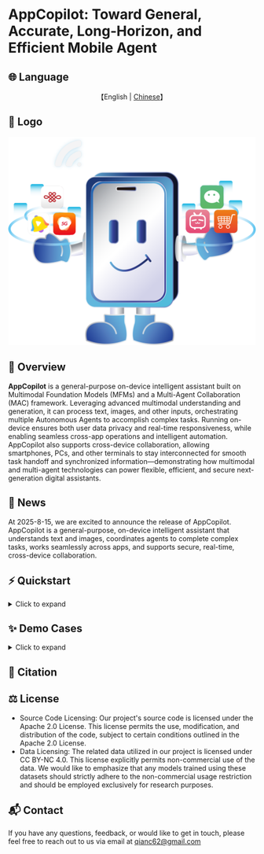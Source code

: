 # AppCopilot: Toward General, Accurate, Long‑Horizon, and Efficient Mobile Agent

## 🌐 Language

<p align="center">
    【English | <a href="readme/README-Chinese.md">Chinese</a>】
</p>

## 🎨 Logo

![Emulator Demo](images/logo.png)

## 📖 Overview

**AppCopilot** is a general-purpose on-device intelligent assistant built on Multimodal Foundation Models (MFMs) and a Multi-Agent Collaboration (MAC) framework. Leveraging advanced multimodal understanding and generation, it can process text, images, and other inputs, orchestrating multiple Autonomous Agents to accomplish complex tasks. Running on-device ensures both user data privacy and real-time responsiveness, while enabling seamless cross-app operations and intelligent automation. AppCopilot also supports cross-device collaboration, allowing smartphones, PCs, and other terminals to stay interconnected for smooth task handoff and synchronized information—demonstrating how multimodal and multi-agent technologies can power flexible, efficient, and secure next-generation digital assistants.

## 🎉 News

At 2025-8-15, we are excited to announce the release of AppCopilot. AppCopilot is a general-purpose, on-device intelligent assistant that understands text and images, coordinates agents to complete complex tasks, works seamlessly across apps, and supports secure, real-time, cross-device collaboration.

## ⚡️ Quickstart

<details>
<summary>Click to expand</summary>


### AppCopilot Local Execution

This section mainly describes how to connect to a pre-trained model deployed on the server via API and run AppCopilot locally.

#### Local Environment Basic Requirements

Table 1 shows the relevant dependency requirements for the local environment.

| **Dependency** | **Specific Requirement** |
| -------------- | ------------------------ |
| Operating System | OS that supports Android Studio |
| Software | Install Android Studio |
| Python Environment | Install Python (recommended version: 3.12) |
| Network | Disable local VPN, ensure the server-side vLLM API can be connected properly |

##### Install Android Studio
Android Studio is an integrated development environment for the Android platform. You can download it from its [official website](https://developer.android.com/studio).

---

#### Server Environment Basic Requirements

Table 2 shows the relevant dependency requirements for the server environment.

| **Dependency** | **Specific Requirement** |
| -------------- | ------------------------ |
| Operating System | OS that supports Conda and vLLM |
| Software | Install Conda, create vLLM environment, and install vLLM dependencies |

##### Install Conda
Conda is an open-source, cross-platform package and environment manager for quickly installing, running, and managing multi-language software packages and their dependencies. Download from its [official website](https://anaconda.org/anaconda/conda).  

After installing Conda, configure a Python virtual environment (recommended version: 3.10):
```bash
conda create --name vllm_env python=3.10
```

##### Install vLLM
[vLLM Documentation](https://docs.vllm.ai/en/latest/) — vLLM is an open-source, high-performance framework and engine for LLM inference and serving. It enables faster responses for generative AI applications while reducing cost and improving efficiency. Install version 0.9.1 as follows:

```bash
pip install vllm==0.9.1
```

##### Other Configurations
To enable AppCopilot to connect to the server via API, configure the remaining server environment dependencies as follows:
```bash
pip install git+https://github.com/huggingface/transformers@f3f6c86582611976e72be054675e2bf0abb5f775
pip install accelerate
pip install qwen-vl-utils
pip install openai
git clone https://huggingface.co/Qwen/Qwen-VL-7B
```

---

#### Clone the Code

First, clone the repository to the local machine and add the relevant files:
```bash
mkdir AppCopilot
cd AppCopilot
git clone https://github.com/GUIAgents-Dev/GUI-Android.git .
```

To improve the agent's ability to operate on Android devices, install YADB (Yet Another Debug Bridge) to enhance native ADB (Android Debug Bridge) functionality. YADB overcomes limitations of ADB in text input, screenshot capture, and UI layout extraction, providing more efficient and precise operations.

In the current directory, execute:
```bash
git clone https://github.com/ysbing/YADB.git ./YADB
```

---

#### Configure Local System Environment Variables

##### Configure `adb` Environment Variable

1. **Windows**:  
   - Right-click **This PC**, choose **Properties**, click **Advanced system settings**, and then click **Environment Variables**.  
   - In **System Variables**, click **New**, enter variable name `adb` and set the variable value to the directory path where adb is located (e.g., `C:\Android\Sdk\platform-tools`).  
   - Then in the **System Variables** list, find `Path`, click **Edit**, **New**, and enter `%adb%`.

2. **macOS/Linux**:  
   - Edit `~/.bashrc` or `~/.bash_profile` and add the adb path at the end of the file:
     ```bash
     /Users/user/Android/Sdk/platform-tools
     ```
   - Save and run `source ~/.bashrc` or `source ~/.bash_profile` to apply changes.

After configuration, run:
```bash
adb version
```
If adb version info is printed, the configuration is successful.

##### Configure `emulator` Environment Variable

Configuration is similar to adb:

1. **Windows**:  
   
   - Same as adb, but set variable name `emulator` and value to emulator directory (e.g., `C:\Android\Sdk\emulator`).  
   - Add `%emulator%` to `Path`.
   
2. **macOS/Linux**:  
   - Edit `~/.bashrc` or `~/.bash_profile` and add:
     ```bash
     /Users/user/Library/Android/Sdk/emulator
     ```
   - Save and run `source ~/.bashrc` or `source ~/.bash_profile`.

Check with:
```bash
emulator version
```

---

#### Configure Android Devices

##### Configure Emulator

We use Android Studio to create and manage Android Virtual Devices (AVD). See [official docs](https://developer.android.com/studio/run/managing-avds).

1. **List emulator names**:
```bash
emulator -list-avds
```
2. **Configure emulator network**:
```bash
emulator -avd <android> -dns-server <Local DNS Server>
```
Replace `<android>` with emulator name and `<Local DNS Server>` with your DNS. First time specify DNS, later can simply:
```bash
emulator -avd <android>
```
If snapshot errors occur, add `-no-snapshot-load`.

After completing the above configuration, the Android emulator should run locally with an interactive GUI, support mouse operations, and access the internet via host network sharing. The following figure shows the project page after launching the Android virtual machine.

![Emulator Demo](images/emunew.png)

##### Configure Physical Device

Besides AVD, the agent can operate a physical Android phone via adb. Example with **Xiaomi MIUI 14.0.11**:

1. Enable Developer Mode: Settings → My Device → All Specs → Tap MIUI Version 7 times.
2. Enable USB Debugging: Settings → Developer Options → USB Debugging.
3. Connect phone via USB, then run:
```bash
adb devices
```
If your device serial appears, adb connection is ready.

---

#### Configure Python Dependencies
Recommended Python 3.12. Navigate to the previously cloned `GUI-Android` directory on your local machine, and install the following dependencies:
```bash
pip install -r requirements.txt
```

#### Configure Model API Keys
Edit `./wrappers/constants.py`:



```python
# ----- model config -----
MODEL_EXTRACT = "deepseek-v3-250324"
ERROR_CALLING_LLM = "Error calling LLM"
MODEL_NOT_FOUND = "LLM not found"

# Modify to the actual local listening port
END_POINT = "http://localhost:8001/v1/chat/completions"
PORTS = [8002, 8003, 8004]

# Replace with your own API key and Base URL
CLIENT_API_KEY = "switch to your own api key"
CLIENT_BASE_URL = "switch to your own base url"
CLIENT = OpenAI(api_key=CLIENT_API_KEY, base_url=CLIENT_BASE_URL)
```

---

#### Start Server-side vLLM Services

To enable remote invocation of the server-hosted LLM from the locally running AppCopilot, you must pre-deploy and start the vLLM inference service on the server. The service exposes model access via an HTTP API. Start it from the command line, setting the model path to the directory of your trained checkpoint. Launch vLLM for both the trained GUI model and the downloaded Qwen-VL-7B model, binding them to ports **8001** and **8002**, respectively.

**GUI model service**:

```bash
# Replace `/your/model/path` with the actual path to your GUI model.
vllm serve /your/model/path   
--served-model-name AgentCPM-GUI \
--tensor_parallel_size 1 \  
--trust-remote-code \  
--gpu-memory-utilization 0.9 \  
--limit-mm-per-prompt image=10 \  
--max_model_len 2048 \  
--port 8001
```

**Qwen-VL-7B model service**:

```bash
# Replace `/your/model/path` with the actual path to your Qwen-VL-7B model.
vllm serve /your/model/path  
--served-model-name AgentCPM-GUI   
--tensor-parallel-size 1   
--trust-remote-code   
--gpu-memory-utilization 0.9   
--port 8002
```

---

#### Run AppCopilot Locally

Before starting the program locally, you should first forward port **8001** from the remote server to local port **8001**, and forward port **8002** from the remote server to local port **8002**. This ensures that the local environment can access the server-side model services via HTTP API. Port forwarding can be performed by executing the corresponding commands in the local terminal.

```bash
ssh -L 8001:localhost:8001 username@model-server-ip
ssh -L 8002:localhost:8002 username@model-server-ip
```

---

#### Single-Device Mode

To run AppCopilot on a single device, open a terminal on your local machine, navigate to the directory containing `run_agent.py`, and execute the script with the desired arguments according to the parameter reference table below. 
The example below enables voice input and audio feedback, and runs a custom task:

```bash
# Enable voice input and audio feedback, and run a custom task
python run_agent.py --custom-task --enable-voice-input --enable-audio
```

##### Command-Line Parameters for run_agent.py

| Parameter                       | Type | Description                                                  |
| ------------------------------- | ---- | ------------------------------------------------------------ |
| `--predefined-task <TASK_NAME>` | str  | Specify the name of a predefined task (must be in the built-in list). |
| `--custom-task`                 | flag | Enable custom task mode, skipping predefined task selection. |
| `--enable-experience`           | flag | Enable experience-based task matching mechanism.             |
| `--enable-voice-input`          | flag | Enable voice input (only effective in custom task mode).     |
| `--enable-audio`                | flag | Enable audio feedback.                                       |
| `--show-tasks`                  | flag | Display all available predefined tasks and exit.             |
| `--enable-vision-parser`        | flag | Use `omniparser` for coordinate calibration.                 |
| `--read-final-page`             | flag | Enable reading aloud of the final interface.                 |

---

#### Multi-Device Mode

To run AppCopilot across multiple devices, navigate to the directory containing `cross_device_agent.py` and execute it with the appropriate arguments according to the table below.

##### Command-Line Parameters for cross_device_agent.py

| Parameter          | Type | Description                                      |
| ------------------ | ---- | ------------------------------------------------ |
| `--device1-serial` | str  | ADB serial number of device 1 (optional).        |
| `--device1-port`   | int  | Communication port of device 1 (default: 11001). |
| `--device2-serial` | str  | ADB serial number of device 2 (optional).        |
| `--device2-port`   | int  | Communication port of device 2 (default: 11002). |
| `--task`           | str  | Cross-device task command.                       |

### Model Post-training on the Server

This section introduces the complete workflow for reproducing model post-training on the server, including **data preprocessing**, **Supervised Fine-Tuning (SFT)**, **Reinforcement Fine-Tuning (RFT)**, and **model inference evaluation** after post-training.

---

#### Data Preprocessing

Before post-training the model, we first preprocess the collected GUI interaction data. 

The data processing workflow consists of three main steps:

1. **Data cleaning** – remove low-quality samples.
2. **Data format standardization** – convert valid data into a unified structured format.
3. **Data augmentation** – expand dataset size to improve model generalization.

##### Data Cleaning

The cleaning process is handled by the provided `clear.py` script, which only depends on Python standard libraries.  

Before running, modify the path parameters in the main function according to your dataset location:

```python
if __name__ == "__main__":
    main_folder = "/your/path1"  # Path to data to clean
    tmp_folder = "/your/path2"   # Store samples with duplicate 'instruction' fields
    tmp_step_folder = "/your/path3"  # Store samples with invalid path length
```

Run:

```bash
python clear.py
```

##### Data Format Standardization

Run the provided `data.py` script after modifying path parameters:

```python
def main():
    source_base = "/your/path1"      # Input raw data directory
    destination_base = "/your/path2" # Output standardized data directory
```

Run:

```bash
python data.py
```

##### Data Augmentation

Run `data_process_ins.py` after modifying model and path parameters:

```python
client = OpenAI(
  api_key='your_api_key',
  base_url='your_base_url'
)
model_name = "your_model"

source_base = "/your/path1"      # Input directory
destination_base = "/your/path2" # Output directory
```

Run:

```bash
python data_process_ins.py
```

---

#### Supervised Fine-Tuning (SFT)

##### Environment Setup

All SFT-related scripts are integrated in `finetune_ds.sh`.  
Enter the SFT directory and set up the environment:

```bash
conda create -n gui-sft python=3.10
conda activate gui-sft
# Comment out flash-attn in requirements.txt before installing
pip install -r requirements.txt
pip install flash_attn==2.7.4.post1 -i https://pypi.tuna.tsinghua.edu.cn/simple --no-build-isolation
```

##### Running SFT

Modify `finetune_ds.sh` paths before running:

```bash
MODEL="/path/to/your/model"
DATA="/your/path/to/data"
EVAL_DATA="/your/path/to/eval_data"
LLM_TYPE="qwen" # Change depending on model
```

Run:

```bash
bash finetune_ds.sh
```

---

#### Reinforcement Fine-Tuning (RFT)

##### Environment Setup

All RFT-related scripts are in `fsdp.sh`. 
Enter the RFT directory and set up the environment:

```bash
conda create -n fjr-arl python=3.11
conda activate fjr-arl

# Install dependencies (comment out flash_attn, torch, transformers in requirements.txt before install)
pip install -r requirements.txt
pip install flash_attn==2.7.4.post1 -i https://pypi.tuna.tsinghua.edu.cn/simple --no-build-isolation
pip install torch==2.6.0 torchvision==0.21.0 torchaudio==2.6.0 --index-url https://download.pytorch.org/whl/cu124
pip install transformers==4.51.0
```

##### Running RFT

Modify `fsdp.sh` before running:

```bash
source /opt/miniconda3/bin/activate fjr-arl
--model_name_or_path /path/to/your/model
--dataset_name /path/to/your/dataset
--eval_dataset_name /path/to/your/eval_dataset
```

Before running the RFT process, make sure that the `trainer/utils` folder and `trainer/arl.py` in the server environment are properly configured, and that they are at the same directory level as `fsdp.sh` and `grpo.py`.
If the paths are not set correctly, the program will fail to load the required modules and will not run.
Once the path parameters are correctly set, you can execute the corresponding command in the terminal to start the RFT process.

Run:

```bash
bash fsdp.sh
```

---

#### Model Inference Evaluation

The evaluation process is in `eval.sh`.  
Modify paths before running:

```bash
model_base_path="/path/to/your/model"
data_name="/path/to/your/data"
model_name="your_model_name"
base_output_dir="/path/to/your/output"
```

Before running the model inference evaluation, make sure that the `utils` folder in the server environment is properly configured and is located at the same directory level as `eval.sh`, `run_predict_minicpm.py`, and `run_eval_agent.py`.
If the paths are not set correctly, the program will fail to load the required modules and will not run.
Once the path parameters are correctly set, you can execute the corresponding command in the terminal to start the model inference evaluation process.

Run:

```bash
bash eval.sh
```

---

### Resource Summary

The project includes clear, well-structured scripts and configuration files for **data processing**, **post-training**, and **evaluation**, ensuring reproducibility.

#### Data Processing Scripts

| File                   | Type   | Description                            |
| ---------------------- | ------ | -------------------------------------- |
| `clear.py`             | Python | Cleans raw data                        |
| `data.py`              | Python | Converts raw data to structured format |
| `data_process_ins.py`  | Python | Instruction text augmentation          |
| `data_process_bbox.py` | Python | Bounding box augmentation              |

**Dataset Sizes**:

| Stage                     | Size |
| ------------------------- | ---- |
| GUI Grounding Pretraining | 12M  |
| SFT                       | 6M   |

#### Post-Training Scripts

| File             | Type   | Description              |
| ---------------- | ------ | ------------------------ |
| `finetune_ds.sh` | Shell  | SFT command script       |
| `finetune.py`    | Python | Main SFT program         |
| `dataset.py`     | Python | Dataset builder          |
| `trainer.py`     | Python | Trainer builder          |
| `fsdp.sh`        | Shell  | RFT command script       |
| `trainer/utils`  | Folder | Called by `grpo.py`      |
| `fsdp2_dst.yml`  | YAML   | Distributed RFT config   |
| `grpo.py`        | Python | Distributed RFT training |
| `trainer/arl.py` | Python | Called by `grpo.py`      |
| `configs.py`     | Python | Called by `grpo.py`      |

#### Evaluation Scripts

| File                     | Type   | Description                      |
| ------------------------ | ------ | -------------------------------- |
| `eval.sh`                | Shell  | Automated inference & evaluation |
| `run_predict_minicpm.py` | Python | Model inference                  |
| `run_eval_agent.py`      | Python | Automated evaluation             |
| `utils`                  | Folder | Called by `run_eval_agent.py`    |

</details>

## ✨ **Demo Cases**

<details>
<summary>Click to expand</summary>


### Case 1: Long horizon
![Long Horizon Demo](images/long_horizon.png)

### Case 2: Double end
![Cross Device Demo](images/double_end.png)

### Case 3: Triple end

![Triple end Demo](images/triple_end.png)

</details>


## 🔎 Citation

## ⚖️ License

- Source Code Licensing: Our project's source code is licensed under the Apache 2.0 License. This license permits the use, modification, and distribution of the code, subject to certain conditions outlined in the Apache 2.0 License.
- Data Licensing: The related data utilized in our project is licensed under CC BY-NC 4.0. This license explicitly permits non-commercial use of the data. We would like to emphasize that any models trained using these datasets should strictly adhere to the non-commercial usage restriction and should be employed exclusively for research purposes.

## 📬 Contact

If you have any questions, feedback, or would like to get in touch, please feel free to reach out to us via email at [qianc62@gmail.com](mailto:qianc62@gmail.com)
